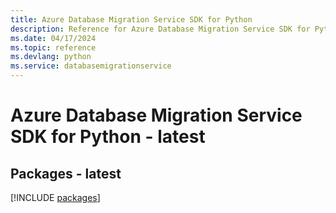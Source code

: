 ```yaml
---
title: Azure Database Migration Service SDK for Python
description: Reference for Azure Database Migration Service SDK for Python
ms.date: 04/17/2024
ms.topic: reference
ms.devlang: python
ms.service: databasemigrationservice
---
```

# Azure Database Migration Service SDK for Python - latest
## Packages - latest
[!INCLUDE [packages](database-migration-service-index.md)]